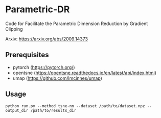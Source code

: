 # Parametric-DR
Code for Facilitate the Parametric Dimension Reduction by Gradient Clipping

Arxiv: https://arxiv.org/abs/2009.14373

## Prerequisites
* pytorch (https://pytorch.org/)
* opentsne (https://opentsne.readthedocs.io/en/latest/api/index.html)
* umap (https://github.com/lmcinnes/umap)

## Usage
```
python run.py --method tsne-nn --dataset /path/to/dataset.npz --output_dir /path/to/results_dir
```
